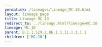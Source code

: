 ```yaml
---
permalink: /lineages/lineage_MC.10.html
layout: lineage_page
title: Lineage MC.10
redirect_to: ../lineage.html?lineage=MC.10
lineage: MC.10
parent: B.1.1.529.2.86.1.1.11.1.3.1.1
children: ['MC.10']
---
```

